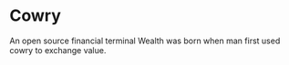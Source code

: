 # Cowry

An open source financial terminal
Wealth was born when man first used cowry to exchange value.
